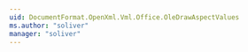 ```yaml
---
uid: DocumentFormat.OpenXml.Vml.Office.OleDrawAspectValues
ms.author: "soliver"
manager: "soliver"
---
```

